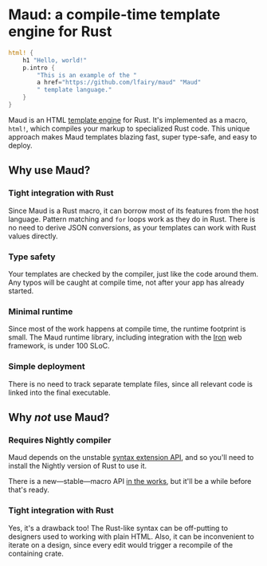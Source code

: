 # Maud: a compile-time template engine for Rust

```rust
html! {
    h1 "Hello, world!"
    p.intro {
        "This is an example of the "
        a href="https://github.com/lfairy/maud" "Maud"
        " template language."
    }
}
```

Maud is an HTML [template engine] for Rust. It's implemented as a macro, `html!`, which compiles your markup to specialized Rust code. This unique approach makes Maud templates blazing fast, super type-safe, and easy to deploy.

[template engine]: https://www.simple-is-better.org/template/

## Why use Maud?

### Tight integration with Rust

Since Maud is a Rust macro, it can borrow most of its features from the host language. Pattern matching and `for` loops work as they do in Rust. There is no need to derive JSON conversions, as your templates can work with Rust values directly.

### Type safety

Your templates are checked by the compiler, just like the code around them. Any typos will be caught at compile time, not after your app has already started.

### Minimal runtime

Since most of the work happens at compile time, the runtime footprint is small. The Maud runtime library, including integration with the [Iron] web framework, is under 100 SLoC.

[Iron]: http://ironframework.io/

### Simple deployment

There is no need to track separate template files, since all relevant code is linked into the final executable.

## Why *not* use Maud?

### Requires Nightly compiler

Maud depends on the unstable [syntax extension API], and so you'll need to install the Nightly version of Rust to use it.

There is a new—stable—macro API [in the works][macros 2.0], but it'll be a while before that's ready.

[syntax extension API]: https://doc.rust-lang.org/book/compiler-plugins.html
[macros 2.0]: http://www.ncameron.org/blog/macros-in-rust-pt5/

### Tight integration with Rust

Yes, it's a drawback too! The Rust-like syntax can be off-putting to designers used to working with plain HTML. Also, it can be inconvenient to iterate on a design, since every edit would trigger a recompile of the containing crate.
